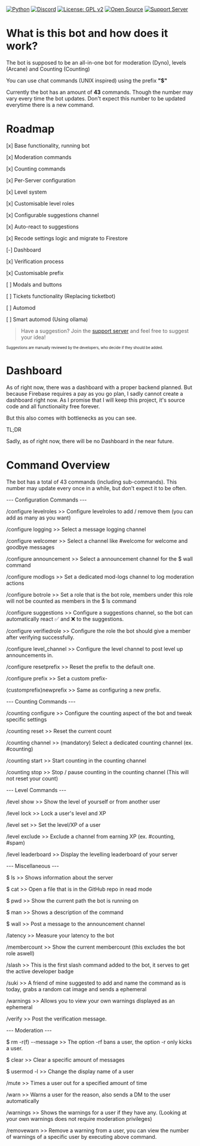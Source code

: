 [![Python](https://img.shields.io/badge/Python-3.11-blue?logo=python&logoColor=white)](https://www.python.org/downloads/release/python-3110/)
[![Discord](https://img.shields.io/badge/Discord-Bot-5865F2?logo=discord&logoColor=white)](https://discord.com/oauth2/authorize?client_id=1392608420556833030)
[![License: GPL v2](https://img.shields.io/badge/License-GPL_v2-green.svg)](https://github.com/watchmypizza/TuxBot?tab=GPL-2.0-1-ov-file#)
[![Open Source](https://img.shields.io/badge/Open%20Source-%E2%9C%94-brightgreen)](https://github.com/watchmypizza/TuxBot/issues)
[![Support Server](https://img.shields.io/badge/Discord-Support%20Server-5865F2?logo=discord&logoColor=white)](https://discord.gg/eQ7FHcmHc9)

# What is this bot and how does it work?

The bot is supposed to be an all-in-one bot for moderation (Dyno), levels (Arcane) and Counting (Counting)

You can use chat commands (UNIX inspired) using the prefix **"$"**

Currently the bot has an amount of **43** commands. Though the number may vary every time the bot updates. Don't expect this number to be updated everytime there is a new command.

# Roadmap

[x] Base functionality, running bot

[x] Moderation commands

[x] Counting commands

[x] Per-Server configuration

[x] Level system

[x] Customisable level roles

[x] Configurable suggestions channel

[x] Auto-react to suggestions

[x] Recode settings logic and migrate to Firestore

[-] Dashboard

[x] Verification process

[x] Customisable prefix

[ ] Modals and buttons

[ ] Tickets functionality (Replacing ticketbot)

[ ] Automod

[ ] Smart automod (Using ollama)

> Have a suggestion? Join the [support server](https://discord.gg/eQ7FHcmHc9) and feel free to suggest your idea!

<sub><sup>Suggestions are manually reviewed by the developers, who decide if they should be added.</sup></sub>

# Dashboard

As of right now, there was a dashboard with a proper backend planned. But because Firebase requires a pay as you go plan, I sadly 
cannot create a dashboard right now. As I promise that I will keep this project, it's source code and all functionaiity free forever.

But this also comes with bottlenecks as you can see.

TL;DR

Sadly, as of right now, there will be no Dashboard in the near future.

# Command Overview

The bot has a total of 43 commands (including sub-commands). This number may update every once in a while, but don't expect it to be often.

--- Configuration Commands ---

/configure levelroles >> Configure levelroles to add / remove them (you can add as many as you want)

/configure logging >> Select a message logging channel

/configure welcomer >> Select a channel like #welcome for welcome and goodbye messages

/configure announcement >> Select a announcement channel for the $ wall command

/configure modlogs >> Set a dedicated mod-logs channel to log moderation actions

/configure botrole >> Set a role that is the bot role, members under this role will not be counted as members in the $ ls command

/configure suggestions >> Configure a suggestions channel, so the bot can automatically react ✅ and ❌ to the suggestions.

/configure verifiedrole >> Configure the role the bot should give a member after verifying successfully.

/configure level_channel >> Configure the level channel to post level up announcements in.

/configure resetprefix >> Reset the prefix to the default one.

/configure prefix >> Set a custom prefix-

(customprefix)newprefix >> Same as configuring a new prefix.

--- Counting Commands ---

/counting configure >> Configure the counting aspect of the bot and tweak specific settings

/counting reset >> Reset the current count

/counting channel >> (mandatory) Select a dedicated counting channel (ex. #counting)

/counting start >> Start counting in the counting channel

/counting stop >> Stop / pause counting in the counting channel (This will not reset your count)

--- Level Commands ---

/level show >> Show the level of yourself or from another user

/level lock >> Lock a user's level and XP

/level set >> Set the level/XP of a user

/level exclude >> Exclude a channel from earning XP (ex. #counting, #spam)

/level leaderboard >> Display the levelling leaderboard of your server

--- Miscellaneous ---

$ ls >> Shows information about the server

$ cat >> Open a file that is in the GitHub repo in read mode

$ pwd >> Show the current path the bot is running on

$ man <Command> >> Shows a description of the command

$ wall <Message> >> Post a message to the announcement channel

/latency >> Measure your latency to the bot

/membercount >> Show the current membercount (this excludes the bot role aswell)

/slash >> This is the first slash command added to the bot, it serves to get the active developer badge

/suki >> A friend of mine suggested to add and name the command as is today, grabs a random cat image and sends a ephemeral

/warnings >> Allows you to view your own warnings displayed as an ephemeral

/verify >> Post the verification message.

--- Moderation ---

$ rm -r(f) <User> --message <Reason> >> The option -rf bans a user, the option -r only kicks a user.

$ clear >> Clear a specific amount of messages

$ usermod -l <new username> <old username> >> Change the display name of a user

/mute <User> <Duration> <Reason> >> Times a user out for a specified amount of time

/warn <User> <Reason> >> Warns a user for the reason, also sends a DM to the user automatically

/warnings <User> >> Shows the warnings for a user if they have any. (Looking at your own warnings does not require moderation privileges)

/removewarn <User> <Number> >> Remove a warning from a user, you can view the number of warnings of a specific user by executing above command.